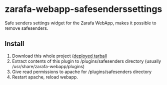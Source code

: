zarafa-webapp-safesenderssettings
=================================

Safe senders settings widget for the Zarafa WebApp, makes it possible to remove safesenders.

Install
-------

1. Download this whole project ([deployed tarball](http://dedi.vdwaa.nl/safesenders-0.1.tar.xz)
2. Extract contents of this plugin to /plugins/safesenders directory (usually /usr/share/zarafa-webapp/plugins)
3. Give read permissions to apache for /plugins/safesenders directory
4. Restart apache, reload webapp.

